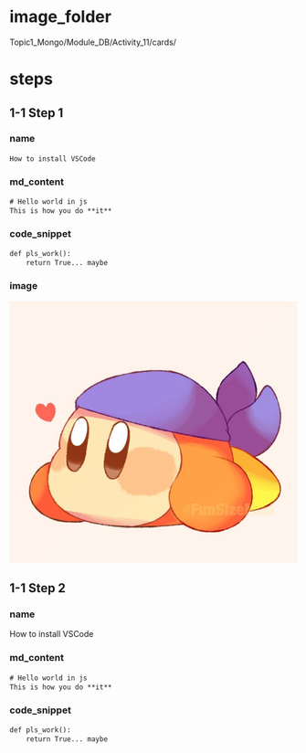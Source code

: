 # image_folder
Topic1_Mongo/Module_DB/Activity_11/cards/

# steps

## 1-1 Step 1

### name
```
How to install VSCode 
```

### md_content
```
# Hello world in js
This is how you do **it**
```

### code_snippet
```
def pls_work():
    return True... maybe
```

### image
<img src="images/bandanna.jpg">

## 1-1 Step 2

### name
How to install VSCode

### md_content
```
# Hello world in js
This is how you do **it**
```

### code_snippet
```
def pls_work():
    return True... maybe 
```
